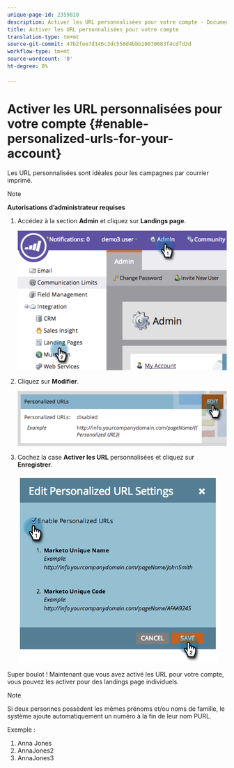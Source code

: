 ```yaml
---
unique-page-id: 2359810
description: Activer les URL personnalisées pour votre compte - Documents marketing - Documentation du produit
title: Activer les URL personnalisées pour votre compte
translation-type: tm+mt
source-git-commit: 47b2fee7d146c3dc558d4bbb10070683f4cdfd3d
workflow-type: tm+mt
source-wordcount: '0'
ht-degree: 0%

---
```



# Activer les URL personnalisées pour votre compte {#enable-personalized-urls-for-your-account}

Les URL personnalisées sont idéales pour les campagnes par courrier imprimé.

>[!NOTE]
>
>**Autorisations d’administrateur requises**

1. Accédez à la section **Admin** et cliquez sur **Landings page**.

   ![](assets/image2014-9-18-13-3a29-3a49.png)

1. Cliquez sur **Modifier**.

   ![](assets/image2014-9-18-13-3a29-3a58.png)

1. Cochez la case **Activer les URL** personnalisées et cliquez sur **Enregistrer**.

   ![](assets/image2014-9-18-13-3a30-3a6.png)

Super boulot ! Maintenant que vous avez activé les URL pour votre compte, vous pouvez les activer pour des landings page individuels.

>[!NOTE]
>
>Si deux personnes possèdent les mêmes prénoms et/ou noms de famille, le système ajoute automatiquement un numéro à la fin de leur nom PURL.
>
>Exemple :
>
>1. Anna Jones
>1. AnnaJones2
>1. AnnaJones3

>




